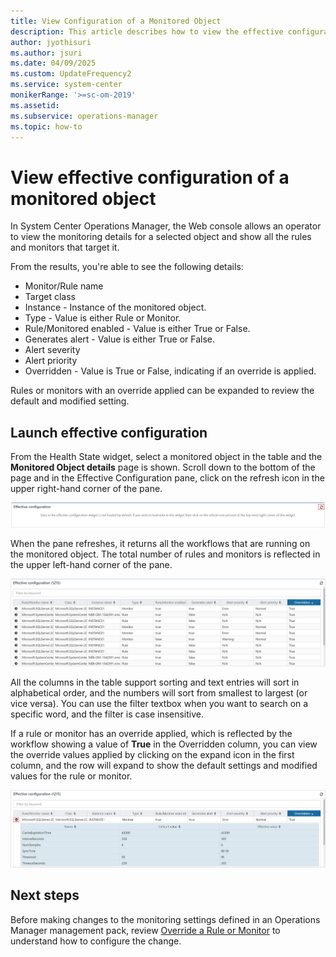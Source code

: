 ```yaml
---
title: View Configuration of a Monitored Object
description: This article describes how to view the effective configuration of a monitored object in the Operations Manager HTML5 Web console.
author: jyothisuri
ms.author: jsuri
ms.date: 04/09/2025
ms.custom: UpdateFrequency2
ms.service: system-center
monikerRange: '>=sc-om-2019'
ms.assetid:
ms.subservice: operations-manager
ms.topic: how-to
---
```


# View effective configuration of a monitored object

 In System Center Operations Manager, the Web console allows an operator to view the monitoring details for a selected object and show all the rules and monitors that target it.

From the results, you're able to see the following details:

* Monitor/Rule name
* Target class
* Instance - Instance of the monitored object.
* Type - Value is either Rule or Monitor.
* Rule/Monitored enabled - Value is either True or False.
* Generates alert - Value is either True or False.
* Alert severity
* Alert priority
* Overridden - Value is True or False, indicating if an override is applied.  

Rules or monitors with an override applied can be expanded to review the default and modified setting.  

## Launch effective configuration

From the Health State widget, select a monitored object in the table and the **Monitored Object details** page is shown.  Scroll down to the bottom of the page and in the Effective Configuration pane, click on the refresh icon in the upper right-hand corner of the pane.  

![Screenshot showing Enable effective configuration for a monitored instance.](./media/view-effective-configuration/effective-configuration-02.png)

When the pane refreshes, it returns all the workflows that are running on the monitored object.  The total number of rules and monitors is reflected in the upper left-hand corner of the pane.  

![Screenshot showing Example of the effective configuration of a Windows computer object.](./media/view-effective-configuration/effective-configuration-01.png)

All the columns in the table support sorting and text entries will sort in alphabetical order, and the numbers will sort from smallest to largest (or vice versa).  You can use the filter textbox when you want to search on a specific word, and the filter is case insensitive.  

If a rule or monitor has an override applied, which is reflected by the workflow showing a value of **True** in the Overridden column, you can view the override values applied by clicking on the expand icon in the first column, and the row will expand to show the default settings and modified values for the rule or monitor.

![Screenshot showing Example to Override effective configuration of a Windows computer object.](./media/view-effective-configuration/effective-configuration-overrides-01.png)

## Next steps

Before making changes to the monitoring settings defined in an Operations Manager management pack, review [Override a Rule or Monitor](manage-mp-override-rule-monitor.md) to understand how to configure the change.
